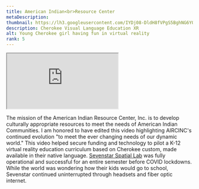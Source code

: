 ```yaml
---
title: American Indian<br>Resource Center
metaDescription: 
thumbnail: https://lh3.googleusercontent.com/IYDj08-DldH8fVPgS5BghNG6YO5VZ9NfqJtfq-WAu7HBahx77UTHjZomNldfngBqjlAcEZ4EtNbvzQvnhwA1Pv_F1TGVNoan9AEWbATWD3bbNrOUwRREG79tbZ-7Hz0R3drIU0AapQ=w2400
description: Cherokee Visual Language Education XR
alt: Young Cherokee girl having fun in virtual reality
rank: 5
---
```



<iframe src="https://www.youtube.com/embed/v0Sq_fqir3c" class="youtube-iframe"></iframe>

The mission of the American Indian Resource Center, Inc. is to develop culturally appropriate resources to meet the needs of American Indian Communities. I am honored to have edited this video highlighting AIRCINC's continued evolution "to meet the ever changing needs of our dynamic world."
This video helped secure funding and technology to pilot a K-12 virtual reality education curriculum based on Cherokee custom, made available in their native language. [Sevenstar Spatial Lab](https://www.sevenstarspatial.com/) was fully operational and successful for an entire semester before COVID lockdowns. While the world was wondering how their kids would go to school, Sevenstar continued uninterrupted through headsets and fiber optic internet.
